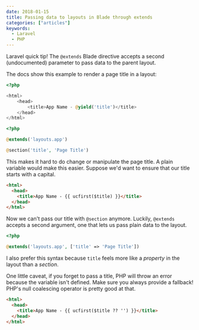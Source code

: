 ```yaml
---
date: 2018-01-15
title: Passing data to layouts in Blade through extends
categories: ["articles"]
keywords:
  - Laravel
  - PHP
---
```


Laravel quick tip! The `@extends` Blade directive accepts a second (undocumented) parameter to pass data to the parent layout.

<!--more-->

The docs show this example to render a page title in a layout:

```php
<?php

<html>
    <head>
        <title>App Name - @yield('title')</title>
    </head>
</html>
```

```php
<?php

@extends('layouts.app')

@section('title', 'Page Title')
```

This makes it hard to do change or manipulate the page title. A plain variable would make this easier. Suppose we'd want to ensure that our title starts with a capital.

```html
<html>
  <head>
    <title>App Name - {{ ucfirst($title) }}</title>
  </head>
</html>
```

Now we can't pass our title with `@section` anymore. Luckily, `@extends` accepts a second argument, one that lets us pass plain data to the layout.

```php
<?php

@extends('layouts.app', ['title' => 'Page Title'])
```

I also prefer this syntax because `title` feels more like a _property_ in the layout than a _section_.

One little caveat, if you forget to pass a title, PHP will throw an error because the variable isn't defined. Make sure you always provide a fallback! PHP's null coalescing operator is pretty good at that.

```html
<html>
  <head>
    <title>App Name - {{ ucfirst($title ?? '') }}</title>
  </head>
</html>
```
